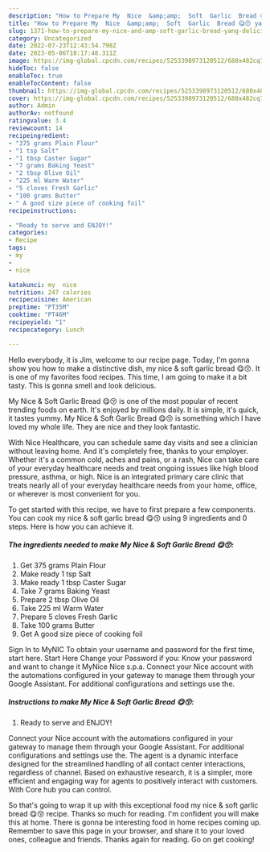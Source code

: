 ```yaml
---
description: "How to Prepare My  Nice  &amp;amp;  Soft  Garlic  Bread 😋😚 yang Delicious"
title: "How to Prepare My  Nice  &amp;amp;  Soft  Garlic  Bread 😋😚 yang Delicious"
slug: 1371-how-to-prepare-my-nice-and-amp-soft-garlic-bread-yang-delicious
category: Uncategorized
date: 2022-07-23T12:43:54.798Z
date: 2023-05-06T18:17:48.311Z
image: https://img-global.cpcdn.com/recipes/5253398973120512/680x482cq70/my-nice-soft-garlic-bread-recipe-main-photo.jpg
hideToc: false
enableToc: true
enableTocContent: false
thumbnail: https://img-global.cpcdn.com/recipes/5253398973120512/680x482cq70/my-nice-soft-garlic-bread-recipe-main-photo.jpg
cover: https://img-global.cpcdn.com/recipes/5253398973120512/680x482cq70/my-nice-soft-garlic-bread-recipe-main-photo.jpg
author: Admin
authorAv: notfound
ratingvalue: 3.4
reviewcount: 14
recipeingredient:
- "375 grams Plain Flour"
- "1 tsp Salt"
- "1 tbsp Caster Sugar"
- "7 grams Baking Yeast"
- "2 tbsp Olive Oil"
- "225 ml Warm Water"
- "5 cloves Fresh Garlic"
- "100 grams Butter"
- " A good size piece of cooking foil"
recipeinstructions:

- "Ready to serve and ENJOY!"
categories:
- Recipe
tags:
- my
- 
- nice

katakunci: my  nice 
nutrition: 247 calories
recipecuisine: American
preptime: "PT35M"
cooktime: "PT46M"
recipeyield: "1"
recipecategory: Lunch

---
```



Hello everybody, it is Jim, welcome to our recipe page. Today, I'm gonna show you how to make a distinctive dish, my  nice  &amp;  soft  garlic  bread 😋😚. It is one of my favorites food recipes. This time, I am going to make it a bit tasty. This is gonna smell and look delicious.

My  Nice  &amp;  Soft  Garlic  Bread 😋😚 is one of the most popular of recent trending foods on earth. It's enjoyed by millions daily. It is simple, it's quick, it tastes yummy. My  Nice  &amp;  Soft  Garlic  Bread 😋😚 is something which I have loved my whole life. They are nice and they look fantastic.

With Nice Healthcare, you can schedule same day visits and see a clinician without leaving home. And it&#39;s completely free, thanks to your employer. Whether it&#39;s a common cold, aches and pains, or a rash, Nice can take care of your everyday healthcare needs and treat ongoing issues like high blood pressure, asthma, or high. Nice is an integrated primary care clinic that treats nearly all of your everyday healthcare needs from your home, office, or wherever is most convenient for you.


To get started with this recipe, we have to first prepare a few components. You can cook my  nice  &amp;  soft  garlic  bread 😋😚 using 9 ingredients and 0 steps. Here is how you can achieve it.

<!--inarticleads1-->

##### The ingredients needed to make My  Nice  &amp;  Soft  Garlic  Bread 😋😚:

1. Get 375 grams Plain Flour
1. Make ready 1 tsp Salt
1. Make ready 1 tbsp Caster Sugar
1. Take 7 grams Baking Yeast
1. Prepare 2 tbsp Olive Oil
1. Take 225 ml Warm Water
1. Prepare 5 cloves Fresh Garlic
1. Take 100 grams Butter
1. Get  A good size piece of cooking foil


Sign In to MyNIC To obtain your username and password for the first time, start here. Start Here Change your Password if you: Know your password and want to change it MyNice Nice s.p.a. Connect your Nice account with the automations configured in your gateway to manage them through your Google Assistant. For additional configurations and settings use the. 

<!--inarticleads2-->

##### Instructions to make My  Nice  &amp;  Soft  Garlic  Bread 😋😚:


1. Ready to serve and ENJOY!

Connect your Nice account with the automations configured in your gateway to manage them through your Google Assistant. For additional configurations and settings use the. The agent is a dynamic interface designed for the streamlined handling of all contact center interactions, regardless of channel. Based on exhaustive research, it is a simpler, more efficient and engaging way for agents to positively interact with customers. With Core hub you can control. 

So that's going to wrap it up with this exceptional food my  nice  &amp;  soft  garlic  bread 😋😚 recipe. Thanks so much for reading. I'm confident you will make this at home. There is gonna be interesting food in home recipes coming up. Remember to save this page in your browser, and share it to your loved ones, colleague and friends. Thanks again for reading. Go on get cooking!
